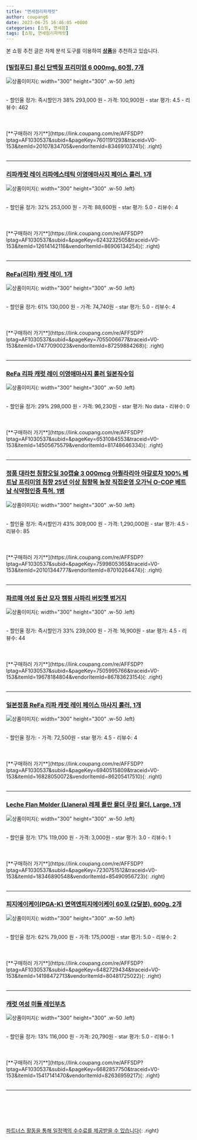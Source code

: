 ```yaml
---
title: "면세점리파캐럿"
author: coupang6
date: 2023-06-25 16:46:05 +0800
categories: [쇼핑, 면세점]
tags: [쇼핑, 면세점리파캐럿]
---
```


본 쇼핑 추천 글은 자체 분석 도구를 이용하여 [**상품**](https://link.coupang.com/a/bao1ui)을 추천하고 있습니다.

### [[빌립푸드] 류신 단백질 프리미엄 6 000mg, 60정, 7개](https://link.coupang.com/re/AFFSDP?lptag=AF1030537&subid=&pageKey=7601191293&traceid=V0-153&itemId=20107834705&vendorItemId=83469103741)

![상품이미지](https://thumbnail10.coupangcdn.com/thumbnails/remote/230x230ex/image/vendor_inventory/883c/8063f793311b10577f60fe788c673f9134247617ce4399805a08b5269ded.jpg){: width="300" height="300" .w-50 .left}


<br>
- 할인율 정가: 즉시할인가 38%  293,000   원
- 가격: 100,900원
- star 평가: 4.5
- 리뷰수: 462
<br>
<br>
<br>
<br>
[**구매하러 가기**](https://link.coupang.com/re/AFFSDP?lptag=AF1030537&subid=&pageKey=7601191293&traceid=V0-153&itemId=20107834705&vendorItemId=83469103741){: .right}
<br>
<br>

---

### [리파캐럿 레이 리파에스테틱 이영애마사지 페이스 룰러, 1개](https://link.coupang.com/re/AFFSDP?lptag=AF1030537&subid=&pageKey=6243232505&traceid=V0-153&itemId=12614142116&vendorItemId=86906134254)

![상품이미지](https://thumbnail9.coupangcdn.com/thumbnails/remote/230x230ex/image/vendor_inventory/62c8/43af361c4c2072a80aba9523992b3398e0cf104a1f4921e6502c660c4cd0.jpg){: width="300" height="300" .w-50 .left}


<br>
- 할인율 정가: 32%  253,000   원
- 가격: 88,600원
- star 평가: 5.0
- 리뷰수: 4
<br>
<br>
<br>
<br>
[**구매하러 가기**](https://link.coupang.com/re/AFFSDP?lptag=AF1030537&subid=&pageKey=6243232505&traceid=V0-153&itemId=12614142116&vendorItemId=86906134254){: .right}
<br>
<br>

---

### [ReFa(리파) 캐럿 레이, 1개](https://link.coupang.com/re/AFFSDP?lptag=AF1030537&subid=&pageKey=7055006677&traceid=V0-153&itemId=17477090023&vendorItemId=87259884268)

![상품이미지](https://thumbnail7.coupangcdn.com/thumbnails/remote/230x230ex/image/vendor_inventory/98c0/11dcfcaac1918cf6e41bf92ef26f2c8220277db1602142984fa052e2c979.jpg){: width="300" height="300" .w-50 .left}


<br>
- 할인율 정가: 61%  130,000   원
- 가격: 74,740원
- star 평가: 5.0
- 리뷰수: 4
<br>
<br>
<br>
<br>
[**구매하러 가기**](https://link.coupang.com/re/AFFSDP?lptag=AF1030537&subid=&pageKey=7055006677&traceid=V0-153&itemId=17477090023&vendorItemId=87259884268){: .right}
<br>
<br>

---

### [ReFa 리파 캐럿 레이 이영애마사지 롤러 일본직수입](https://link.coupang.com/re/AFFSDP?lptag=AF1030537&subid=&pageKey=6531084553&traceid=V0-153&itemId=14505675579&vendorItemId=81748646334)

![상품이미지](https://thumbnail7.coupangcdn.com/thumbnails/remote/230x230ex/image/vendor_inventory/203d/cce2c8e4ea027b1f9a5ec6a3f14831f9228e07e2a5562c71aecceed8f2ab.png){: width="300" height="300" .w-50 .left}


<br>
- 할인율 정가: 29%  298,000   원
- 가격: 96,230원
- star 평가: No data
- 리뷰수: 0
<br>
<br>
<br>
<br>
[**구매하러 가기**](https://link.coupang.com/re/AFFSDP?lptag=AF1030537&subid=&pageKey=6531084553&traceid=V0-153&itemId=14505675579&vendorItemId=81748646334){: .right}
<br>
<br>

---

### [정품 대라천 침향오일 30캡슐 3 000mcg 아퀼라리아 아갈로차 100% 베트남 프리미엄 침향 25년 이상 침향목 농장 직접운영 오가닉 O-COP 베트남 식약청인증 특허, 1병](https://link.coupang.com/re/AFFSDP?lptag=AF1030537&subid=&pageKey=7599805365&traceid=V0-153&itemId=20101344777&vendorItemId=87010264474)

![상품이미지](https://thumbnail9.coupangcdn.com/thumbnails/remote/230x230ex/image/vendor_inventory/b4b7/a82fdced63d78ad48a3cb55c739c4b20fed9510dde4437b730d08d39aa0b.jpg){: width="300" height="300" .w-50 .left}


<br>
- 할인율 정가: 즉시할인가 43%  309,000   원
- 가격: 1,290,000원
- star 평가: 4.5
- 리뷰수: 85
<br>
<br>
<br>
<br>
[**구매하러 가기**](https://link.coupang.com/re/AFFSDP?lptag=AF1030537&subid=&pageKey=7599805365&traceid=V0-153&itemId=20101344777&vendorItemId=87010264474){: .right}
<br>
<br>

---

### [파르떼 여성 등산 모자 캠핑 사파리 버킷햇 벙거지](https://link.coupang.com/re/AFFSDP?lptag=AF1030537&subid=&pageKey=7505995766&traceid=V0-153&itemId=19678184804&vendorItemId=86783623154)

![상품이미지](https://thumbnail7.coupangcdn.com/thumbnails/remote/230x230ex/image/vendor_inventory/55d2/bb4cc9f3338716cf18b1e20532ef22d11a245666308577c75a2abf53e4b8.jpg){: width="300" height="300" .w-50 .left}


<br>
- 할인율 정가: 즉시할인가 33%  239,000   원
- 가격: 16,900원
- star 평가: 4.5
- 리뷰수: 44
<br>
<br>
<br>
<br>
[**구매하러 가기**](https://link.coupang.com/re/AFFSDP?lptag=AF1030537&subid=&pageKey=7505995766&traceid=V0-153&itemId=19678184804&vendorItemId=86783623154){: .right}
<br>
<br>

---

### [일본정품 ReFa 리파 캐럿 레이 페이스 마사지 롤러, 1개](https://link.coupang.com/re/AFFSDP?lptag=AF1030537&subid=&pageKey=6940515809&traceid=V0-153&itemId=16828050072&vendorItemId=86205417510)

![상품이미지](https://thumbnail9.coupangcdn.com/thumbnails/remote/230x230ex/image/vendor_inventory/7e0f/7fc6798e63a749ee80d57193da0a875cde75503f60ded0df7812a64cacd6.png){: width="300" height="300" .w-50 .left}


<br>
- 할인율 정가: 
- 가격: 72,500원
- star 평가: 4.5
- 리뷰수: 4
<br>
<br>
<br>
<br>
[**구매하러 가기**](https://link.coupang.com/re/AFFSDP?lptag=AF1030537&subid=&pageKey=6940515809&traceid=V0-153&itemId=16828050072&vendorItemId=86205417510){: .right}
<br>
<br>

---

### [Leche Flan Molder (Llanera) 레체 플란 몰더 쿠킹 몰더, Large, 1개](https://link.coupang.com/re/AFFSDP?lptag=AF1030537&subid=&pageKey=7230751512&traceid=V0-153&itemId=18346890548&vendorItemId=85490956723)

![상품이미지](https://thumbnail10.coupangcdn.com/thumbnails/remote/230x230ex/image/vendor_inventory/e622/c2e654908723eea19ee33697b6b3b2629488588479c33caf9cf05ed3c6e1.jpg){: width="300" height="300" .w-50 .left}


<br>
- 할인율 정가: 17%  119,000   원
- 가격: 3,000원
- star 평가: 3.0
- 리뷰수: 1
<br>
<br>
<br>
<br>
[**구매하러 가기**](https://link.coupang.com/re/AFFSDP?lptag=AF1030537&subid=&pageKey=7230751512&traceid=V0-153&itemId=18346890548&vendorItemId=85490956723){: .right}
<br>
<br>

---

### [피지에이케이(PGA-K) 면역엔피지에이케이 60포 (2달분), 600g, 2개](https://link.coupang.com/re/AFFSDP?lptag=AF1030537&subid=&pageKey=6482729434&traceid=V0-153&itemId=14198472713&vendorItemId=80481725022)

![상품이미지](https://thumbnail10.coupangcdn.com/thumbnails/remote/230x230ex/image/vendor_inventory/dc07/becd620970390ef6c287eb4398873956f189eed642215f5a9c420bc37bb7.png){: width="300" height="300" .w-50 .left}


<br>
- 할인율 정가: 62%  79,000   원
- 가격: 175,000원
- star 평가: 5.0
- 리뷰수: 2
<br>
<br>
<br>
<br>
[**구매하러 가기**](https://link.coupang.com/re/AFFSDP?lptag=AF1030537&subid=&pageKey=6482729434&traceid=V0-153&itemId=14198472713&vendorItemId=80481725022){: .right}
<br>
<br>

---

### [캐럿 여성 미들 레인부츠](https://link.coupang.com/re/AFFSDP?lptag=AF1030537&subid=&pageKey=6682857750&traceid=V0-153&itemId=15417141470&vendorItemId=82636959217)

![상품이미지](https://thumbnail8.coupangcdn.com/thumbnails/remote/230x230ex/image/retail/images/5909869618740547-49e58550-c189-4b02-9ba4-291d2073f6b6.jpg){: width="300" height="300" .w-50 .left}


<br>
- 할인율 정가: 13%  116,000   원
- 가격: 20,790원
- star 평가: 5.0
- 리뷰수: 1
<br>
<br>
<br>
<br>
[**구매하러 가기**](https://link.coupang.com/re/AFFSDP?lptag=AF1030537&subid=&pageKey=6682857750&traceid=V0-153&itemId=15417141470&vendorItemId=82636959217){: .right}
<br>
<br>

---
<br><br><br><br><br> [파트너스 활동을 통해 일정액의 수수료를 제공받을 수 있습니다](https://link.coupang.com/a/bao1ui){: .right}